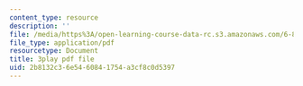 ```yaml
---
content_type: resource
description: ''
file: /media/https%3A/open-learning-course-data-rc.s3.amazonaws.com/6-851-advanced-data-structures-spring-2012/2b8132c36e5460841754a3cf8c0d5397_Mf9Nn9PbGsE.pdf
file_type: application/pdf
resourcetype: Document
title: 3play pdf file
uid: 2b8132c3-6e54-6084-1754-a3cf8c0d5397
---
```

